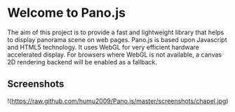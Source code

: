 Welcome to Pano.js
==================

The aim of this project is to provide a fast and lightweight library that helps to display panorama scene on web pages. Pano.js is based upon Javascript and HTML5 technology. It uses WebGL for very efficient hardware accelerated display. For browsers where WebGL is not available, a canvas 2D rendering backend will be enabled as a fallback.

Screenshots
-----------

!(https://raw.github.com/humu2009/Pano.js/master/screenshots/chapel.jpg)
